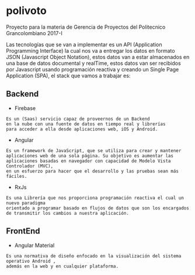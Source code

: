 # polivoto
Proyecto para la materia de Gerencia de Proyectos del Politecnico Grancolombiano 2017-I

Las tecnologías que se van a implementar es un API (Application Programming Interface) la cual nos va a entregar los datos en formato JSON (Javascript Object Notation), estos datos van a estar almacenados en una base de datos documental y realTime, estos datos van ser recibidos por Javascript usando programación reactiva y creando un Single Page Application (SPA), el stack que vamos a trabajar es:


Backend
-------

* Firebase
```
Es un (Saas) servicio capaz de proveernos de un Backend
en la nube con una fuente de datos en tiempo real y librerías
para acceder a ella desde aplicaciones web, iOS y Android.
```
* Angular
```
Es un framework de JavaScript, que se utiliza para crear y mantener 
aplicaciones web de una sola página. Su objetivo es aumentar las 
aplicaciones basadas en navegador con capacidad de Modelo Vista Controlador (MVC),
en un esfuerzo para hacer que el desarrollo y las pruebas sean más fáciles.
```
* RxJs
```
Es una Librería que nos proporciona programación reactiva el cual un nuevo paradigma
orientado a programar basado en flujos de datos que son los encargados de transmitir los cambios a nuestra aplicación.
```

FrontEnd
-------
* Angular Material
```
Es una normativa de diseño enfocado en la visualización del sistema operativo Android , 
además en la web y en cualquier plataforma.

```
